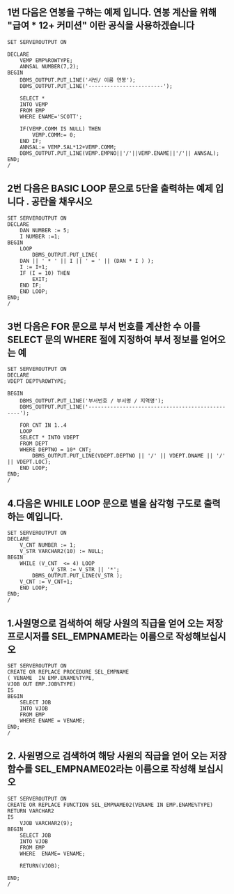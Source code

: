 ## 1번 다음은 연봉을 구하는 예제 입니다. 연봉 계산을 위해 "급여 * 12+ 커미션" 이란 공식을 사용하겠습니다



```
SET SERVEROUTPUT ON

DECLARE
	VEMP EMP%ROWTYPE;
	ANNSAL NUMBER(7,2);
BEGIN
	DBMS_OUTPUT.PUT_LINE('사번/ 이름 연봉');
	DBMS_OUTPUT.PUT_LINE('------------------------');

	SELECT *
	INTO VEMP
	FROM EMP
	WHERE ENAME='SCOTT';

	IF(VEMP.COMM IS NULL) THEN
		VEMP.COMM:= 0;
	END IF;
	ANNSAL:= VEMP.SAL*12+VEMP.COMM; 
	DBMS_OUTPUT.PUT_LINE(VEMP.EMPNO||'/'||VEMP.ENAME||'/'|| ANNSAL);
END;
/
```



## 2번 다음은 BASIC LOOP 문으로 5단을 출력하는 예제 입니다 . 공란을 채우시오



```
SET SERVEROUTPUT ON
DECLARE
	DAN NUMBER := 5;
	I NUMBER :=1;
BEGIN
	LOOP
		DBMS_OUTPUT.PUT_LINE(
	DAN || ' * ' || I || ' = ' || (DAN * I ) );
	I := I+1;
	IF (I = 10) THEN
		EXIT;
	END IF;
	END LOOP;
END;
/
```

## 3번 다음은 FOR 문으로 부서 번호를 계산한 수 이를 SELECT 문의 WHERE 절에 지정하여 부서 정보를 얻어오는 예

```
SET SERVEROUTPUT ON
DECLARE
VDEPT DEPT%ROWTYPE;

BEGIN
	DBMS_OUTPUT.PUT_LINE('부서번호 / 부서명 / 지역명');
	DBMS_OUTPUT.PUT_LINE('------------------------------------------------');
	
	FOR CNT IN 1..4
	LOOP
	SELECT * INTO VDEPT
	FROM DEPT
	WHERE DEPTNO = 10* CNT;
		DBMS_OUTPUT.PUT_LINE(VDEPT.DEPTNO || '/' || VDEPT.DNAME || '/' || VDEPT.LOC);
	END LOOP;
END;
/
```

## 4.다음은 WHILE LOOP 문으로 별을 삼각형 구도로 출력하는 예입니다.

```
SET SERVEROUTPUT ON
DECLARE
	V_CNT NUMBER := 1;
	V_STR VARCHAR2(10) := NULL;
BEGIN	
	WHILE (V_CNT  <= 4) LOOP
              V_STR := V_STR || '*'; 
		DBMS_OUTPUT.PUT_LINE(V_STR );
	V_CNT := V_CNT+1;
	END LOOP;
END;
/
```

## 1.사원명으로 검색하여 해당 사원의 직급을 얻어 오는 저장 프로시저를 SEL_EMPNAME라는 이름으로 작성해보십시오

```
SET SERVEROUTPUT ON
CREATE OR REPLACE PROCEDURE SEL_EMPNAME
( VENAME  IN EMP.ENAME%TYPE,
VJOB OUT EMP.JOB%TYPE)
IS
BEGIN
	SELECT JOB
	INTO VJOB
	FROM EMP
	WHERE ENAME = VENAME; 
END;
/
```

## 2. 사원명으로 검색하여 해당 사원의 직급을 얻어 오는 저장 함수를 SEL_EMPNAME02라는 이름으로 작성해 보십시오

```
SET SERVEROUTPUT ON
CREATE OR REPLACE FUNCTION SEL_EMPNAME02(VENAME IN EMP.ENAME%TYPE)
RETURN VARCHAR2
IS
	VJOB VARCHAR2(9);
BEGIN
	SELECT JOB
	INTO VJOB
	FROM EMP
	WHERE  ENAME= VENAME; 

	RETURN(VJOB);
	
END;
/
```

